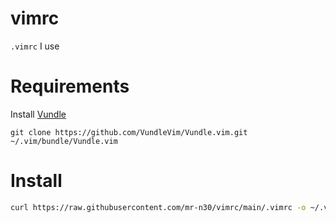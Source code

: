 # vimrc
`.vimrc` I use

# Requirements
Install [Vundle](https://github.com/VundleVim/Vundle.vim#quick-start)
```
git clone https://github.com/VundleVim/Vundle.vim.git ~/.vim/bundle/Vundle.vim
```

# Install
```bash
curl https://raw.githubusercontent.com/mr-n30/vimrc/main/.vimrc -o ~/.vimrc
```
